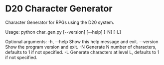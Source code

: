 # D20 Character Generator

Character Generator for RPGs using the D20 system.

Usage: python char_gen.py [--version] [--help] [-N] [-L]

Optional arguments:
    -h, --help     Show this help message and exit.
    --version      Show the program version and exit.
    -N             Generate N number of characters, defaults to 1 if not specified.
    -L             Generate characters at level L, defaults to 1 if not specified.